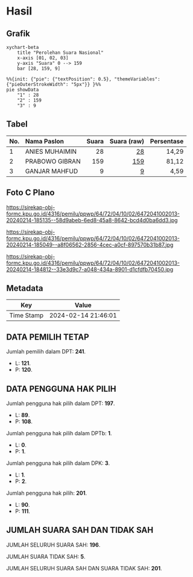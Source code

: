 # Hasil

## Grafik

```mermaid
xychart-beta
    title "Perolehan Suara Nasional"
    x-axis [01, 02, 03]
    y-axis "Suara" 0 --> 159
    bar [28, 159, 9]
```

```mermaid
%%{init: {"pie": {"textPosition": 0.5}, "themeVariables": {"pieOuterStrokeWidth": "5px"}} }%%
pie showData
    "1" : 28
    "2" : 159
    "3" : 9
```

## Tabel

| No. | Nama Paslon    | Suara | Suara (raw) | Persentase |
|:--- |:-------------- | -----:| -----------:| ----------:|
| 1   | ANIES MUHAIMIN | 28    | [28][p-1]   | 14,29      |
| 2   | PRABOWO GIBRAN | 159   | [159][p-2]  | 81,12      |
| 3   | GANJAR MAHFUD  | 9     | [9][p-3]    | 4,59       |


[p-1]: https://github.com/gigit-pemilu/pemilu-2024/blob/main/pilpres/hitung-suara/sub/64-kalimantan-timur/sub/72-kota-samarinda/sub/04-samarinda-ilir/sub/1002-sungai-dama/sub/013-tps/sub/paslon-1.txt
[p-2]: https://github.com/gigit-pemilu/pemilu-2024/blob/main/pilpres/hitung-suara/sub/64-kalimantan-timur/sub/72-kota-samarinda/sub/04-samarinda-ilir/sub/1002-sungai-dama/sub/013-tps/sub/paslon-2.txt
[p-3]: https://github.com/gigit-pemilu/pemilu-2024/blob/main/pilpres/hitung-suara/sub/64-kalimantan-timur/sub/72-kota-samarinda/sub/04-samarinda-ilir/sub/1002-sungai-dama/sub/013-tps/sub/paslon-3.txt

## Foto C Plano

https://sirekap-obj-formc.kpu.go.id/4316/pemilu/ppwp/64/72/04/10/02/6472041002013-20240214-185135--58d9abeb-6ed8-45a8-8642-bcd4d0ba6dd3.jpg

https://sirekap-obj-formc.kpu.go.id/4316/pemilu/ppwp/64/72/04/10/02/6472041002013-20240214-185049--a8f06562-2856-4cec-a0cf-897570b31b87.jpg

https://sirekap-obj-formc.kpu.go.id/4316/pemilu/ppwp/64/72/04/10/02/6472041002013-20240214-184812--33e3d9c7-a048-434a-8901-d1cfdfb70450.jpg


## Metadata

| Key        | Value               |
| ---------- | ------------------- |
| Time Stamp | 2024-02-14 21:46:01 |


## DATA PEMILIH TETAP

Jumlah pemilih dalam DPT: **241**.
 * L: **121**.
 * P: **120**.

## DATA PENGGUNA HAK PILIH

Jumlah pengguna hak pilih dalam DPT: **197**.
 * L: **89**.
 * P: **108**.

Jumlah pengguna hak pilih dalam DPTb: **1**.
 * L: **0**.
 * P: **1**.

Jumlah pengguna hak pilih dalam DPK: **3**.
 * L: **1**.
 * P: **2**.

Jumlah pengguna hak pilih: **201**.
 * L: **90**.
 * P: **111**.

## JUMLAH SUARA SAH DAN TIDAK SAH

JUMLAH SELURUH SUARA SAH: **196**.

JUMLAH SUARA TIDAK SAH: **5**.

JUMLAH SELURUH SUARA SAH DAN SUARA TIDAK SAH: **201**.


